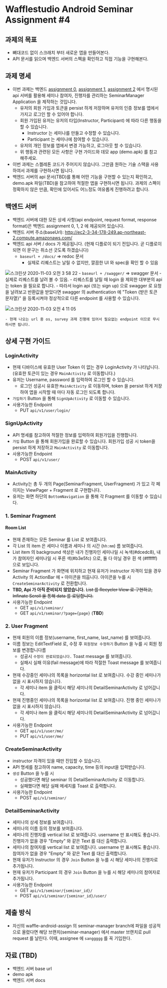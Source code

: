 # Wafflestudio Android Seminar Assignment #4

## 과제의 목표
- 뼈대코드 없이 스크래치 부터 새로운 앱을 만들어본다.
- API 문서를 읽으며 백엔드 서버의 스펙을 확인하고 직접 기능을 구현해본다.

## 과제 명세
- 이번 과제는 백엔드 [assignment 0](../../backend/seminar0/assignment), [assignment 1](../../backend/seminar1/assignment), [assignment 2](../../backend/seminar2/assignment) 에서 명시된 api 서버를 활용해 세미나 참여자, 진행자를 관리하는 SeminarManager Application 을 제작하는 것입니다.
    - 유저의 회원 가입과 토큰을 persist 하게 저장하며 유저의 인증 정보를 앱에서 가지고 로그인 할 수 있어야 합니다.
    - 회원 가입된 유저는 유저의 타입(Instructor, Participant) 에 따라 다른 행동을 할 수 있습니다.
        - Instructor 는 세미나를 만들고 수정할 수 있습니다.
        - Participant 는 세미나에 참여할 수 있습니다.
    - 유저의 개인 정보를 앱에서 변경 가능하고, 로그아웃 할 수 있습니다.
    - 위 행동과 관련된 모든 사항은 구현 가이드와 데모 app (demo.apk) 를 참고 해주세요.
- 이번 과제는 스켈레톤 코드가 주어지지 않습니다. 그만큼 원하는 기술 스택을 사용하여서 과제를 구현하시면 됩니다.
- 백엔드 서버의 api 문서(TBD)를 통해 어떤 기능을 구현할 수 있는지 확인하고, demo.apk 파일(TBD)을 참고하여 적절한 앱을 구현하시면 됩니다. 과제의 스펙이 정확하지 않은 만큼, 확인에 있어서도 어느정도 여유롭게 진행하려고 합니다.


## 백엔드 서버
- 백엔드 서버에 대한 모든 상세 사항(api endpoint, request format, response format)은 백엔드 assignment 0, 1, 2 에 제공되어 있습니다.
- 백엔드 서버 주소(baseUrl): http://ec2-3-34-178-249.ap-northeast-2.compute.amazonaws.com/
- 백엔드 api 서버 / docs 가 제공됩니다. (현재 디플로이 되기 전입니다. 곧 디플로이 되면 이 문구는 취소선 긋도록 하겠습니다)
    - `baseurl + /docs/` => redoc 문서
        - 실제로 리퀘스트는 날릴 수 없지만, 깔끔한 UI 와 spec을 확인 할 수 있음
        
![스크린샷 2020-11-03 오전 3 58 22](https://user-images.githubusercontent.com/37951125/97907662-f51cdf80-1d88-11eb-8382-ef97b29d4da4.png)
    - `baseurl + /swagger/` => swagger 문서
        - 실제로 리퀘스트를 날려 볼 수 있음.
        - 리퀘스트를 날릴 때 login 을 제외한 대부분의 api 는 token 을 필요로 합니다.
        - 따라서 login api (또는 sign up) 으로 swagger 로 요청을 날려보고 반환값을 받았다면 swagger 의 authentication 에 "Token {받은 토큰 문자열}" 을 등록시켜야 정상적으로 다른 endpoint 를 사용할 수 있습니다.
        
 ![스크린샷 2020-11-03 오전 4 11 05](https://user-images.githubusercontent.com/37951125/97908883-a708db80-1d8a-11eb-98d4-ebc8ad8f425a.png)

    - 현재 나오는 url 중 os, survey 과제 진행에 있어서 필요없는 endpoint 이므로 무시하시면 됩니다.
    

## 상세 구현 가이드

### LoginActivity
- 현재 디바이스에 유효한 User Token 이 없는 경우 LoginActivity 가 나타납니다. (유효한 토큰이 있는 경우 `MainActivity` 로 이동합니다.)
- 유저는 Username, password 를 입력하여 로그인 할 수 있습니다.
    - 로그인 성공시 유효한 `MainActivity` 로 이동하며, token 을 persist 하게 저장하여 앱을 시작할 때 마다 자동 로그인 되도록 합니다.
- `가입하기` Button 을 통해 `SignUpActivity` 로 이동할 수 있습니다.
- 사용가능한 Endpoint
    - PUT `api/v1/user/login/`

### SignUpActivity
- API 명세를 참고하여 적절한 정보를 입력하여 회원가입을 진행합니다.
- `가입` Button 을 통해 회원가입을 완료할 수 있습니다. 회원가입 성공 시 token을 persist 하게 저장하고 `MainActivity` 로 이동합니다.
- 사용가능한 Endpoint
    - POST `api/v1/user/`

### MainActivity
- Activity는 총 두 개의 Page(SeminarFragment, UserFragment) 가 있고 각 페이지는 ViewPager + Fragment 로 구현합니다.
- 유저는 화면 하단의 `BottomNavigation` 을 통해 각 Fragment 를 이동할 수 있습니다.

### 1. Seminar Fragment
#### Room List
- 현재 존재하는 모든 Seminar 를 List 로 보여줍니다.
- 각 List 의 item 은 세미나 이름과 세미나 의 시간 (`hh:mm`) 름 보여줍니다.
- List item 의 background 색상은 내가 진행자인 세미나일 시 녹색(#dcedc8), 내가 참여자인 세미나일 시 푸른 색(#b3e5fc) 으로, 둘 다 아닐 경우 흰 색 (#ffffff) 으로 보입니다.
- Seminar Fragment 가 화면에 위치하고 현재 유저가 instructor 자격이 있을 경우 Activity 의 ActionBar 에 `+` 아이콘을 띄웁니다. 아이콘을 누를 시 `CreateSeminarActivity` 로 전환합니다.
- **TBD, Api 가 아직 준비되지 않았습니다.** ~~List 를 Recycler View 로 구현하고, Infinate Scroll 을 통해 data 를 로딩합니다.~~
- 사용가능한 Endpoint
    - GET `api/v1/seminar/`
    - GET `api/v1/seminar/?page={page}` (**TBD**)

### 2. User Fragment
- 현재 회원의 이름 정보(username, first_name, last_name) 를 보여줍니다.
- 이름 정보는 EditTextField 로, 수정 후 `회원정보 수정하기` Button 을 누를 시 회원 정보를 변경합니다름
    - 성공시 `수정이 완료되었습니다.` Toast message 를 보여줍니다.
    - 실패시 실패 이유(fail message)에 따라 적절한 Toast message 를 보여줍니다.
- 현재 수강중인 세미나의 목록을 horizontal list 로 보여줍니다. 수강 중인 세미나가 없을 시 표시하지 않습니다.
    - 각 세미나 item 을 클릭시 해당 세미나의 DetailSeminarActivity 로 넘어갑니다.
- 현재 진행중인 세미나의 목록을 horizontal list 로 보여줍니다. 진행 중인 세미나가 없을 시 표시하지 않습니다.
    - 각 세미나 item 을 클릭시 해당 세미나의 DetailSeminarActivity 로 넘어갑니다.
- 사용가능한 Endpoint
    - GET `api/v1/user/me/`
    - PUT `api/v1/user/me/`

### CreateSeminarActivity
- instructor 자격이 있을 때만 진입할 수 있습니다.
- API 명세를 참고하여 name, capacity, time 등의 input을 입력받습니다.
- `생성`  Button 을 누를 시
    - 성공했다면 해당 seminar 의 DetailSeminarActivity 로 이동합니다.
    - 실패했다면 해당 실패 메세지를 Toast 로 출력합니다.
- 사용가능한 Endpoint
    - POST `api/v1/seminar/`

### DetailSeminarActivity
- 세미나의 상세 정보를 보여줍니다.
- 세미나의 이름 등의 정보를 보여줍니다.
- 세미나의 진행자를 vertical list 로 보여줍니다. username 만 표시해도 좋습니다. 진행자가 없을 경우 "Empty" 와 같은 Text 를 대신 출력합니다.
- 세미나의 참여자를 vertical list 로 보여줍니다. username 만 표시해도 좋습니다. 참여자가 없을 경우 "Empty" 와 같은 Text 를 대신 출력합니다.
- 현재 유저가 Instructor 의 경우 `Join` Button 을 누를 시 해당 세미나의 진행자로 추가됩니다.
- 현재 유저가 Participant 의 경우 `Join` Button 을 누를 시 해당 세미나의 참여자로 추가됩니다.
- 사용가능한 Endpoint
    - GET `api/v1/seminar/{seminar_id}/`
    - POST `api/v1/seminar/{seminar_id}/user/`

## **제출 방식**
- 자신의 waffle-android-assign 의 seminar-manager branch에 파일을 성공적으로 올렸다면 해당 브랜치(seminar-manager) 에서 master 브랜치로 pull request 를 날린다. 이때, assignee 에 `sanggggg` 를 꼭 기입한다.


## 자료 (TBD)
- 백엔드 서버 base url
- demo apk
- 백엔드 서버 docs

